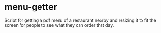 # menu-getter
Script for getting a pdf menu of a restaurant nearby and resizing it to fit the screen for people to see what they can order that day.
